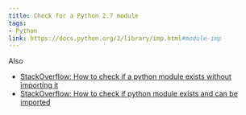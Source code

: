 ```yaml
---
title: Check for a Python 2.7 module
tags:
- Python
link: https://docs.python.org/2/library/imp.html#module-imp
---
```

Also

- [StackOverflow: How to check if a python module exists without importing it](https://stackoverflow.com/questions/14050281/how-to-check-if-a-python-module-exists-without-importing-it)
- [StackOverflow: How to check if python module exists and can be imported](https://stackoverflow.com/questions/5847934/how-to-check-if-python-module-exists-and-can-be-imported)
